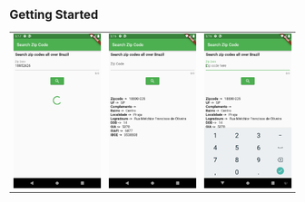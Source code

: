 ## Getting Started
<table>  
  <tr>
    <td valign="top"><img src="./assets/Screenshot_1649312156.png" /></td>
    <td valign="top"><img src="./assets/Screenshot_1649312122.png" /></td>
    <td valign="top"><img src="./assets/Screenshot_1649312115.png" /></td>
  </tr>
</table>

